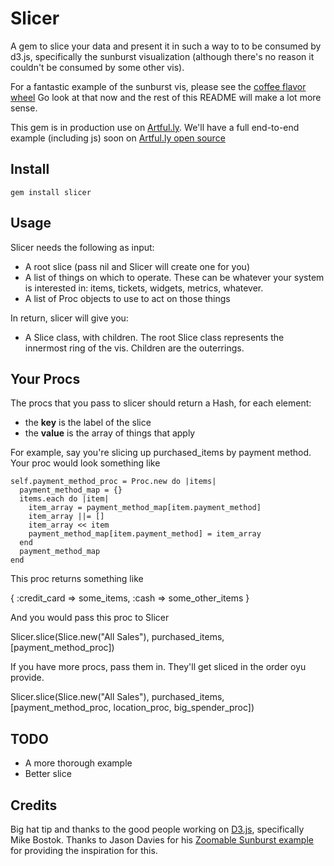 # Slicer

A gem to slice your data and present it in such a way to to be consumed by d3.js, specifically the sunburst visualization (although there's no reason it couldn't be consumed by some other vis).

For a fantastic example of the sunburst vis, please see the [coffee flavor wheel](http://www.jasondavies.com/coffee-wheel/)  Go look at that now and the rest of this README will make a lot more sense.

This gem is in production use on [Artful.ly](http://www.artful.ly).  We'll have a full end-to-end example (including js) soon on [Artful.ly open source](http://www.artful.ly/opensource)

## Install

    gem install slicer

## Usage

Slicer needs the following as input:

* A root slice (pass nil and Slicer will create one for you)
* A list of things on which to operate.  These can be whatever your system is interested in: items, tickets, widgets, metrics, whatever.
* A list of Proc objects to use to act on those things

In return, slicer will give you:

* A Slice class, with children.  The root Slice class represents the innermost ring of the vis.  Children are the outerrings.

## Your Procs

The procs that you pass to slicer should return a Hash, for each element:

* the **key** is the label of the slice
* the **value** is the array of things that apply

For example, say you're slicing up purchased_items by payment method.  Your proc would look something like

    self.payment_method_proc = Proc.new do |items|
      payment_method_map = {}
      items.each do |item|
        item_array = payment_method_map[item.payment_method]
        item_array ||= []
        item_array << item
        payment_method_map[item.payment_method] = item_array
      end
      payment_method_map
    end
    
This proc returns something like

  {
    :credit_card  => some_items,
    :cash     => some_other_items
  }
    
And you would pass this proc to Slicer

  Slicer.slice(Slice.new("All Sales"), purchased_items, [payment_method_proc])

If you have more procs, pass them in.  They'll get sliced in the order oyu provide.

  Slicer.slice(Slice.new("All Sales"), purchased_items, [payment_method_proc, location_proc, big_spender_proc])

## TODO

* A more thorough example
* Better slice

## Credits

Big hat tip and thanks to the good people working on [D3.js](http://d3js.org/), specifically Mike Bostok.  Thanks to Jason Davies for his [Zoomable Sunburst example](http://www.jasondavies.com/coffee-wheel/) for providing the inspiration for this.